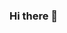 ### Hi there 👋

<!--
**ThiagoEvoa/ThiagoEvoa** is a ✨ _special_ ✨ repository because its `README.md` (this file) appears on your GitHub profile.

[![ThiagoEvoa's github stats](https://github-readme-stats.vercel.app/api?username=ThiagoEvoa)](https://github.com/anuraghazra/github-readme-stats)

Here are some ideas to get you started:

- 🔭 I’m currently working on ...
- 🌱 I’m currently learning ...
- 👯 I’m looking to collaborate on ...
- 🤔 I’m looking for help with ...
- 💬 Ask me about ...
- 📫 How to reach me: ...
- 😄 Pronouns: ...
- ⚡ Fun fact: ...
-->
